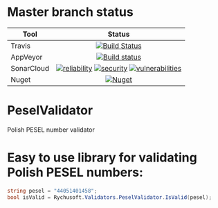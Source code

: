 # Master branch status
Tool  | Status
-------- | :------------:
Travis | [![Build Status](https://travis-ci.org/Rychu-Pawel/PeselValidator.svg?branch=master)](https://travis-ci.org/Rychu-Pawel/PeselValidator)
AppVeyor | [![Build status](https://ci.appveyor.com/api/projects/status/8jdf8c2wpuhqvpcn/branch/master?svg=true)](https://ci.appveyor.com/project/Rychu-Pawel/peselvalidator/branch/master)
SonarCloud | [![reliability](https://sonarcloud.io/api/project_badges/measure?project=PeselValidator&metric=reliability_rating)](https://sonarcloud.io/dashboard?id=PeselValidator) [![security](https://sonarcloud.io/api/project_badges/measure?project=PeselValidator&metric=security_rating)](https://sonarcloud.io/dashboard?id=PeselValidator) [![vulnerabilities](https://sonarcloud.io/api/project_badges/measure?project=PeselValidator&metric=vulnerabilities)](https://sonarcloud.io/dashboard?id=PeselValidator)
Nuget | [![Nuget](https://img.shields.io/nuget/v/rychusoft.validators.peselvalidator.svg?style=flat)](https://www.nuget.org/packages/Rychusoft.Validators.PeselValidator/)

# PeselValidator
Polish PESEL number validator

# Easy to use library for validating Polish PESEL numbers:
```csharp
string pesel = "44051401458";
bool isValid = Rychusoft.Validators.PeselValidator.IsValid(pesel);
```

